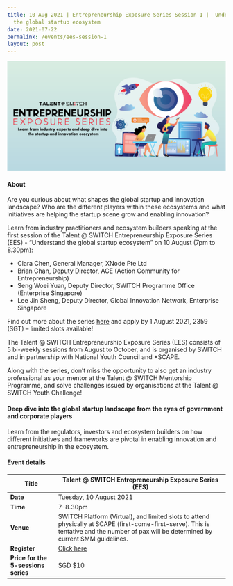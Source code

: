 ```yaml
---
title: 10 Aug 2021 | Entrepreneurship Exposure Series Session 1 |  Understand
  the global startup ecosystem
date: 2021-07-22
permalink: /events/ees-session-1
layout: post
---
```

![Alt text for image on Isomer site](/images/All%20social%20media%20posts%20revised_EDM%20header.png)

#### About

Are you curious about what shapes the global startup and innovation landscape? Who are the different players within these ecosystems and what initiatives are helping the startup scene grow and enabling innovation? 

Learn from industry practitioners and ecosystem builders speaking at the first session of the Talent @ SWITCH Entrepreneurship Exposure Series (EES) - “Understand the global startup ecosystem” on 10 August (7pm to 8.30pm): 

- Clara Chen, General Manager, XNode Pte Ltd
- Brian Chan, Deputy Director, ACE (Action Community for Entrepreneurship)
- Seng Woei Yuan, Deputy Director, SWITCH Programme Office (Enterprise Singapore)
- Lee Jin Sheng, Deputy Director, Global Innovation Network, Enterprise Singapore 

Find out more about the series [here](https://www.switchsg.org/talent/entrepreneurship-exposure-series/overview) and apply by 1 August 2021, 2359 (SGT) – limited slots available! 

The Talent @ SWITCH Entrepreneurship Exposure Series (EES) consists of 5 bi-weekly sessions from August to October, and is organised by SWITCH and in partnership with National Youth Council and *SCAPE. 

Along with the series, don’t miss the opportunity to also get an industry professional as your mentor at the Talent @ SWITCH Mentorship Programme, and solve challenges issued by organisations at the Talent @ SWITCH Youth Challenge!

#### Deep dive into the global startup landscape from the eyes of government and corporate players

Learn from the regulators, investors and ecosystem builders on how different initiatives and frameworks are pivotal in enabling innovation and entrepreneurship in the ecosystem.

#### Event details

| **Title** | Talent @ SWITCH Entrepreneurship Exposure Series (EES)|
| -------- | -------- |
|**Date** | Tuesday, 10 August 2021 
| **Time**    | 7–8.30pm |
|**Venue** | SWITCH Platform (Virtual), and limited slots to attend physically at SCAPE (first-come-first-serve). This is tentative and the number of pax will be determined by current SMM guidelines.
| **Register** | [Click here](https://www.switchsg.org/talent/ees/apply-now) |
|**Price for the 5-sessions series** | SGD $10